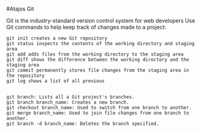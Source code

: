 #Atajos Git

Git is the industry-standard version control system for web developers
Use Git commands to help keep track of changes made to a project:

    git init creates a new Git repository
    git status inspects the contents of the working directory and staging area
    git add adds files from the working directory to the staging area
    git diff shows the difference between the working directory and the staging area
    git commit permanently stores file changes from the staging area in the repository
    git log shows a list of all previous


    git branch: Lists all a Git project's branches.
    git branch branch_name: Creates a new branch.
    git checkout branch_name: Used to switch from one branch to another.
    git merge branch_name: Used to join file changes from one branch to another.
    git branch -d branch_name: Deletes the branch specified.

